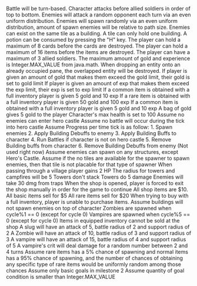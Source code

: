 Battle will be turn-based.
Character attacks before allied soldiers in order of top to bottom.
Enemies will attack a random opponent each turn via an even uniform distribution.
Enemies will spawn randomly via an even uniform distribution, amount of spawn enemies will be relative to path size.
Enemies can exist on the same tile as a building.
A tile can only hold one building.
A potion can be consumed by pressing the "H" key.
The player can hold a maximum of 8 cards before the cards are destroyed.
The player can hold a maximum of 16 items before the items are destroyed.
The player can have a maximum of 3 allied soldiers.
The maximum amount of gold and experience is Integer.MAX_VALUE from java.math.
When dropping an entity onto an already occupied pane, the overlapped entity will be destroyed.
If player is given an amount of gold that makes them exceed the gold limit, their gold is set to gold limit
If player is given an amount of exp that makes them exceed the exp limit, their exp is set to exp limit
If a common item is obtained with a full inventory player is given 5 gold and 10 exp
If a rare item is obtained with a full inventory player is given 50 gold and 100 exp
If a common item is obtained with a full inventory player is given 5 gold and 10 exp
A bag of gold gives 5 gold to the player
Character's max health is set to 100
Assume no enemies can enter hero castle
Assume no battle will occur during the tick into hero castle
Assume Progress per time tick is as follow:
    1. Spawn enemies
    2. Apply Building Debuffs to enemy
    3. Apply Building Buffs to character
    4. Run Battles if character is not on hero castle
    5. Remove Building buffs from character
    6. Remove Building Debuffs from enemy (Not used right now)
Assume enemies can spawn on any structures, except Hero's Castle.
Assume if the no tiles are available for the spawner to spawn enemies, then that tile is not placable for that type of spawner
When passing through a village player gains 2 HP
The radius for towers and campfires will be 5
Towers don't stack
Towers do 5 damage
Enemies will take 30 dmg from traps
When the shop is opened, player is forced to exit the shop manually in order for the game to continue
All shop items are $10.
All basic items sell for $5
All rare items sell for $20
When trying to buy with a full inventory, player is unable to purchase items.
Assume buildings will not spawn enemies on top of character
Zombies are spawned when cycle%1 == 0 (except for cycle 0)
Vampires are spawned when cycle%5 == 0 (except for cycle 0)
Items in equipped inventory cannot be sold at the shop
A slug will have an attack of 5, battle radius of 2 and support radius of 2
A Zombie will have an attack of 10, battle radius of 3 and support radius of 3
A vampire will have an attack of 15, battle radius of 4 and support radius of 5
A vampire's crit will deal damage for a random number between 2 and 4 turns
Assume rare items has a 5% chance of spawning and normal items has a 95% chance of spawning, and the number of chances of obtaining any specific type of rare items would be uniformly random among those chances
Assume only basic goals in milestone 2
Assume quantity of goal condition is smaller than Integer.MAX_VALUE

